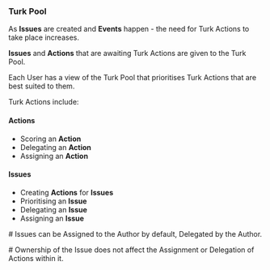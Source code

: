 ### Turk Pool

As **Issues** are created and **Events** happen - the need for Turk Actions to take place increases.

**Issues** and **Actions** that are awaiting Turk Actions are given to the Turk Pool.

Each User has a view of the Turk Pool that prioritises Turk Actions that are best suited to them.

Turk Actions include:

#### Actions

* Scoring an **Action**
* Delegating an **Action**
* Assigning an **Action**

#### Issues

* Creating **Actions** for **Issues**
* Prioritising an **Issue**
* Delegating an **Issue**
* Assigning an **Issue**

\# Issues can be Assigned to the Author by default, Delegated by the Author.

\# Ownership of the Issue does not affect the Assignment or Delegation of Actions within it.
